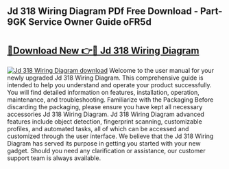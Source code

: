 ## Jd 318 Wiring Diagram PDf Free Download - Part-9GK Service Owner Guide oFR5d

# <h2><a href="http://dfovf1.blite.top/?on=Jd+318+Wiring+Diagram">🔗Download New 👉🔴 Jd 318 Wiring Diagram</a></h2>

[![Jd 318 Wiring Diagram download](https://i.imgur.com/lujVjoI.png)](http://dfovf1.blite.top/?on=Jd+318+Wiring+Diagram)
Welcome to the user manual for your newly upgraded Jd 318 Wiring Diagram. This comprehensive guide is intended to help you understand and operate your product successfully. You will find detailed information on features, installation, operation, maintenance, and troubleshooting. Familiarize with the Packaging Before discarding the packaging, please ensure you have kept all necessary accessories Jd 318 Wiring Diagram. Jd 318 Wiring Diagram advanced features include object detection, fingerprint scanning, customizable profiles, and automated tasks, all of which can be accessed and customized through the user interface. We believe that the Jd 318 Wiring Diagram has served its purpose in getting you started with your new gadget. Should you need any clarification or assistance, our customer support team is always available.
